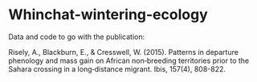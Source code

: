 # Whinchat-wintering-ecology
Data and code to go with the publication:

Risely, A., Blackburn, E., & Cresswell, W. (2015). 
Patterns in departure phenology and mass gain on African non‐breeding territories prior to the Sahara 
crossing in a long‐distance migrant. Ibis, 157(4), 808-822.
